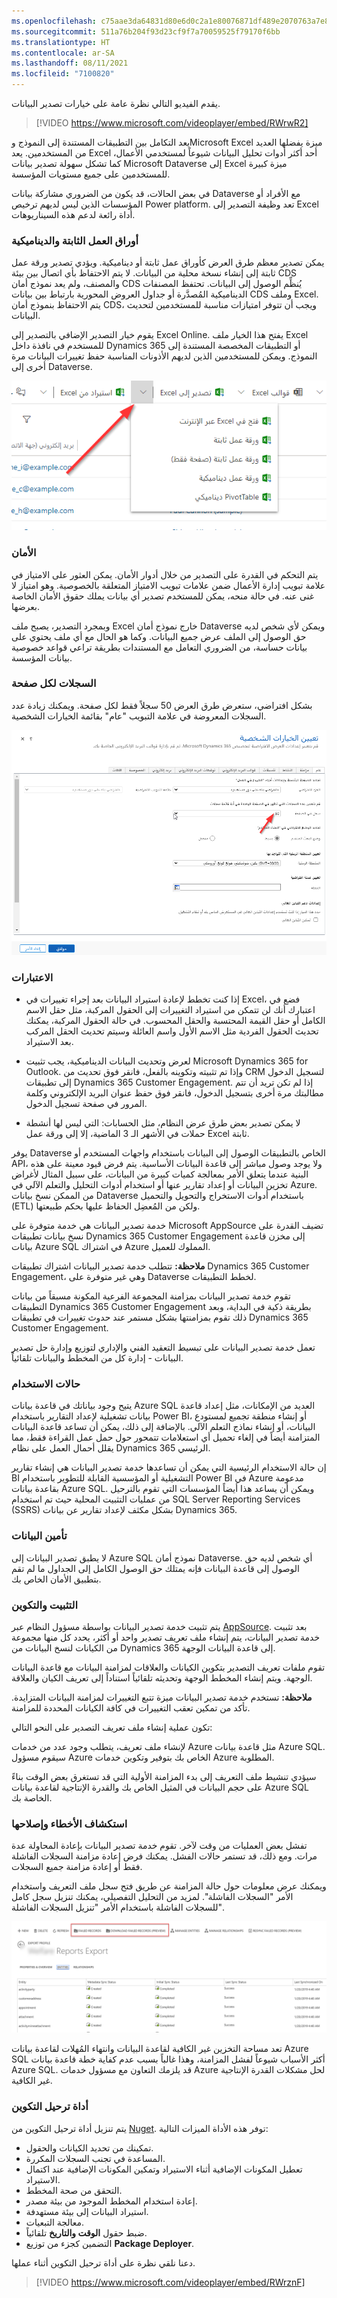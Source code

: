```yaml
---
ms.openlocfilehash: c75aae3da64831d80e6d0c2a1e80076871df489e2070763a7e836ac17cd31438
ms.sourcegitcommit: 511a76b204f93d23cf9f7a70059525f79170f6bb
ms.translationtype: HT
ms.contentlocale: ar-SA
ms.lasthandoff: 08/11/2021
ms.locfileid: "7100820"
---
```

يقدم الفيديو التالي نظرة عامة على خيارات تصدير البيانات.

> [!VIDEO https://www.microsoft.com/videoplayer/embed/RWrwR2]

يعد التكامل بين التطبيقات المستندة إلى النموذج وMicrosoft Excel ميزة يفضلها العديد من المستخدمين. يعد Excel أحد أكثر أدوات تحليل البيانات شيوعاً لمستخدمي الأعمال، كما تشكل سهولة تصدير بيانات Microsoft Dataverse إلى Excel ميزة كبيرة للمستخدمين على جميع مستويات المؤسسة. 

في بعض الحالات، قد يكون من الضروري مشاركة بيانات Dataverse مع الأفراد أو المؤسسات الذين ليس لديهم ترخيص Power platform. تعد وظيفة التصدير إلى Excel أداة رائعة لدعم هذه السيناريوهات.

### <a name="static-and-dynamic-worksheets"></a>أوراق العمل الثابتة والديناميكية

يمكن تصدير معظم طرق العرض كأوراق عمل ثابتة أو ديناميكية. ويؤدي تصدير ورقة عمل ثابتة إلى إنشاء نسخة محلية من البيانات. لا يتم الاحتفاظ بأي اتصال بين بيئة CDS والمصنف، ولم يعد نموذج أمان CDS يُنظِّم الوصول إلى البيانات. تحتفظ المصنفات الديناميكية المُصدَّرة أو جداول العروض المحورية بارتباط بين بيانات CDS وملف Excel. يتم الاحتفاظ بنموذج أمان CDS، ويجب أن تتوفر امتيازات مناسبة للمستخدمين لتحديث البيانات. 

يقوم خيار التصدير الإضافي بالتصدير إلى Excel Online. يفتح هذا الخيار ملف Excel للمستخدم في نافذة داخل Dynamics 365 أو التطبيقات المخصصة المستندة إلى النموذج. ويمكن للمستخدمين الذين لديهم الأذونات المناسبة حفظ تغييرات البيانات مرة أخرى إلى Dataverse. 

![لقطة شاشة تُظهر القائمة المنسدلة للتصدير إلى excel](../media/L1_Export_to_Excel_image1.png)

### <a name="security"></a>الأمان

يتم التحكم في القدرة على التصدير من خلال أدوار الأمان. يمكن العثور على الامتياز في علامة تبويب إدارة الأعمال ضمن علامات تبويب الامتياز المتعلقة بالخصوصية. وهو امتياز لا غنى عنه. في حالة منحه، يمكن للمستخدم تصدير أي بيانات يملك حقوق الأمان الخاصة بعرضها. 

وبمجرد التصدير، يصبح ملف Excel خارج نموذج أمان Dataverse ويمكن لأي شخص لديه حق الوصول إلى الملف عرض جميع البيانات. وكما هو الحال مع أي ملف يحتوي على بيانات حساسة، من الضروري التعامل مع المستندات بطريقة تراعي قواعد خصوصية بيانات المؤسسة. 

### <a name="records-per-page"></a>السجلات لكل صفحة

بشكل افتراضي، ستعرض طرق العرض 50 سجلاً فقط لكل صفحة. ويمكنك زيادة عدد السجلات المعروضة في علامة التبويب "عام" بقائمة الخيارات الشخصية. 

![لقطة شاشة تُظهر القائمة المنسدلة لتعيين السجلات لكل صفحة على شاشة الخيارات الشخصية المحددة](../media/L1_Export_to_Excel_image2.png)

### <a name="considerations"></a>الاعتبارات

- إذا كنت تخطط لإعادة استيراد البيانات بعد إجراء تغييرات في Excel، فضع في اعتبارك أنك لن تتمكن من استيراد التغييرات إلى الحقول المركبة، مثل حقل الاسم الكامل أو حقل القيمة المحتسبة والحقل المحسوب. في حالة الحقول المركبة، يمكنك تحديث الحقول الفردية مثل الاسم الأول واسم العائلة وسيتم تحديث الحقل المركب بعد الاستيراد. 

- لعرض وتحديث البيانات الديناميكية، يجب تثبيت Microsoft Dynamics 365 for Outlook. وإذا تم تثبيته وتكوينه بالفعل، فانقر فوق تحديث من CRM لتسجيل الدخول إلى تطبيقات Dynamics 365 Customer Engagement. إذا لم تكن تريد أن تتم مطالبتك مرة أخرى بتسجيل الدخول، فانقر فوق حفظ عنوان البريد الإلكتروني وكلمة المرور في صفحة تسجيل الدخول.

- لا يمكن تصدير بعض طرق عرض النظام، مثل الحسابات: التي ليس لها أنشطة حملات في الأشهر الـ 3 الماضية‬، إلا إلى ورقة عمل Excel ثابتة.

يوفر Dataverse الخاص بالتطبيقات الوصول إلى البيانات باستخدام واجهات المستخدم أو API، ولا يوجد وصول مباشر إلى قاعدة البيانات الأساسية. يتم فرض قيود معينة على هذه البنية عندما يتعلق الأمر بمعالجة كميات كبيرة من البيانات، على سبيل المثال لأغراض تخزين البيانات أو إعداد تقارير عنها أو استخدام أدوات التحليل والتعلم الآلي في Azure. من الممكن نسخ بيانات Dataverse باستخدام أدوات الاستخراج والتحويل والتحميل (ETL) ولكن من المُعضِل الحفاظ عليها بحكم طبيعتها. 

خدمة تصدير البيانات هي خدمة متوفرة على Microsoft AppSource تضيف القدرة على نسخ بيانات تطبيقات Dynamics 365 Customer Engagement إلى مخزن قاعدة بيانات Azure SQL في اشتراك Azure المملوك للعميل. 

**ملاحظة:** تتطلب خدمة تصدير البيانات اشتراك تطبيقات Dynamics 365 Customer Engagement، وهي غير متوفرة على Dataverse لخطط التطبيقات.

تقوم خدمة تصدير البيانات بمزامنة المجموعة الفرعية المكونة مسبقاً من بيانات التطبيقات Dynamics 365 Customer Engagement بطريقة ذكية في البداية، وبعد ذلك تقوم بمزامنتها بشكل مستمر عند حدوث تغييرات في تطبيقات Dynamics 365 Customer Engagement. 

تعمل خدمة تصدير البيانات على تبسيط التعقيد الفني والإداري لتوزيع وإدارة حل تصدير البيانات - إدارة كل من المخطط والبيانات تلقائياً. 

### <a name="use-cases"></a>حالات الاستخدام

يتيح وجود بياناتك في قاعدة بيانات Azure SQL العديد من الإمكانات، مثل إعداد قاعدة بيانات تشغيلية لإعداد التقارير باستخدام Power BI، أو إنشاء منطقة تجميع لمستودع البيانات، أو إنشاء نماذج التعلم الآلي. بالإضافة إلى ذلك، يمكن أن تساعد قاعدة البيانات المتزامنة أيضاً في إلغاء تحميل أي استعلامات تتمحور حول حمل عمل القراءة فقط، مما يقلل أحمال العمل على نظام Dynamics 365 الرئيسي. 

إن حالة الاستخدام الرئيسية التي يمكن أن تساعدها خدمة تصدير البيانات هي إنشاء تقارير BI التشغيلية أو المؤسسية القابلة للتطوير باستخدام Power BI في Azure مدعومة بقاعدة بيانات Azure SQL. ويمكن أن يساعد هذا أيضاً المؤسسات التي تقوم بالترحيل من عمليات التثبيت المحلية حيث تم استخدام SQL Server Reporting Services‏ (SSRS) بشكل مكثف لإعداد تقارير عن بيانات Dynamics 365.

### <a name="securing-the-data"></a>تأمين البيانات

لا يطبق تصدير البيانات إلى Azure SQL نموذج أمان Dataverse. أي شخص لديه حق الوصول إلى قاعدة البيانات فإنه يمتلك حق الوصول الكامل إلى الجداول ما لم تقم بتطبيق الأمان الخاص بك.

### <a name="installation-and-configuration"></a>التثبيت والتكوين 

يتم تثبيت خدمة تصدير البيانات بواسطة مسؤول النظام عبر [AppSource](https://appsource.microsoft.com/product/dynamics-365/mscrm.44f192ec-e387-436c-886c-879923d8a448). بعد تثبيت خدمة تصدير البيانات، يتم إنشاء ملف تعريف تصدير واحد أو أكثر، يحدد كل منها مجموعة من الكيانات لنسخ البيانات من Dynamics 365 إلى قاعدة البيانات الوجهة.

تقوم ملفات تعريف التصدير بتكوين الكيانات والعلاقات لمزامنة البيانات مع قاعدة البيانات الوجهة. ويتم إنشاء المخطط الوجهة وتحديثه تلقائياً استناداً إلى تعريف الكيان والعلاقة. 

**ملاحظة:** تستخدم خدمة تصدير البيانات ميزة تتبع التغييرات لمزامنة البيانات المتزايدة. تأكد من تمكين تعقب التغييرات في كافة الكيانات المحددة للمزامنة.

تكون عملية إنشاء ملف تعريف التصدير على النحو التالي:

لإنشاء ملف تعريف، يتطلب وجود عدد من خدمات Azure مثل قاعدة بيانات Azure SQL. سيقوم مسؤول Azure الخاص بك بتوفير وتكوين خدمات Azure المطلوبة.

سيؤدي تنشيط ملف التعريف إلى بدء المزامنة الأولية التي قد تستغرق بعض الوقت بناءً على حجم البيانات في المثيل الخاص بك والقدرة الإنتاجية لقاعدة بيانات Azure SQL الخاصة بك.

### <a name="troubleshooting"></a>استكشاف الأخطاء وإصلاحها

تفشل بعض العمليات من وقت لآخر. تقوم خدمة تصدير البيانات بإعادة المحاولة عدة مرات. ومع ذلك، قد تستمر حالات الفشل. يمكنك فرض إعادة مزامنة السجلات الفاشلة فقط أو إعادة مزامنة جميع السجلات.

ويمكنك عرض معلومات حول حالة المزامنة عن طريق فتح سجل ملف التعريف واستخدام الأمر "السجلات الفاشلة". لمزيد من التحليل التفصيلي، يمكنك تنزيل سجل كامل للسجلات الفاشلة باستخدام الأمر "تنزيل السجلات الفاشلة".

![لقطة شاشة للزر "السجلات الفاشلة" و"تنزيل السجلات الفاشلة"](../media/T3_ExporttoSQL_image1.png)

تعد مساحة التخزين غير الكافية لقاعدة البيانات وانتهاء المُهلات لقاعدة بيانات Azure SQL أكثر الأسباب شيوعاً لفشل المزامنة، وهذا غالباً بسبب عدم كفاية خطة قاعدة بيانات Azure SQL. قد يلزمك التعاون مع مسؤول خدمات Azure لحل مشكلات القدرة الإنتاجية غير الكافية.

### <a name="configuration-migration-tool"></a>أداة ترحيل التكوين

يتم تنزيل أداة ترحيل التكوين من [Nuget](https://xrm.tools). توفر هذه الأداة الميزات التالية:

- تمكينك من تحديد الكيانات والحقول. 
- المساعدة في تجنب السجلات المكررة.
- تعطيل المكونات الإضافية أثناء الاستيراد وتمكين المكونات الإضافية عند اكتمال الاستيراد.
- التحقق من صحة المخطط.
- إعادة استخدام المخطط الموجود من بيئة مصدر.
- استيراد البيانات إلى بيئة مستهدفة.
- معالجة التبعيات.
- ضبط حقول **الوقت والتاريخ** تلقائياً.
- التضمين كجزء من توزيع **Package Deployer**.

دعنا نلقي نظرة على أداة ترحيل التكوين أثناء عملها.

> [!VIDEO https://www.microsoft.com/videoplayer/embed/RWrznF]
